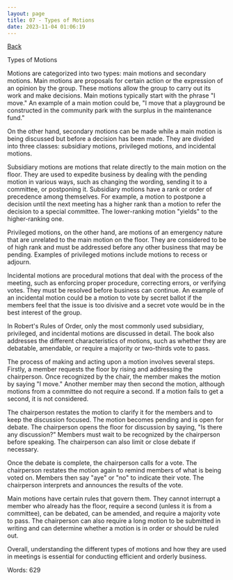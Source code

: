 ```yaml
---
layout: page
title: 07 - Types of Motions
date: 2023-11-04 01:06:19
---
```


[Back](./)


Types of Motions

Motions are categorized into two types: main motions and secondary motions. Main motions are proposals for certain action or the expression of an opinion by the group. These motions allow the group to carry out its work and make decisions. Main motions typically start with the phrase "I move." An example of a main motion could be, "I move that a playground be constructed in the community park with the surplus in the maintenance fund."

On the other hand, secondary motions can be made while a main motion is being discussed but before a decision has been made. They are divided into three classes: subsidiary motions, privileged motions, and incidental motions.

Subsidiary motions are motions that relate directly to the main motion on the floor. They are used to expedite business by dealing with the pending motion in various ways, such as changing the wording, sending it to a committee, or postponing it. Subsidiary motions have a rank or order of precedence among themselves. For example, a motion to postpone a decision until the next meeting has a higher rank than a motion to refer the decision to a special committee. The lower-ranking motion "yields" to the higher-ranking one.

Privileged motions, on the other hand, are motions of an emergency nature that are unrelated to the main motion on the floor. They are considered to be of high rank and must be addressed before any other business that may be pending. Examples of privileged motions include motions to recess or adjourn.

Incidental motions are procedural motions that deal with the process of the meeting, such as enforcing proper procedure, correcting errors, or verifying votes. They must be resolved before business can continue. An example of an incidental motion could be a motion to vote by secret ballot if the members feel that the issue is too divisive and a secret vote would be in the best interest of the group.

In Robert's Rules of Order, only the most commonly used subsidiary, privileged, and incidental motions are discussed in detail. The book also addresses the different characteristics of motions, such as whether they are debatable, amendable, or require a majority or two-thirds vote to pass.

The process of making and acting upon a motion involves several steps. Firstly, a member requests the floor by rising and addressing the chairperson. Once recognized by the chair, the member makes the motion by saying "I move." Another member may then second the motion, although motions from a committee do not require a second. If a motion fails to get a second, it is not considered. 

The chairperson restates the motion to clarify it for the members and to keep the discussion focused. The motion becomes pending and is open for debate. The chairperson opens the floor for discussion by saying, "Is there any discussion?" Members must wait to be recognized by the chairperson before speaking. The chairperson can also limit or close debate if necessary.

Once the debate is complete, the chairperson calls for a vote. The chairperson restates the motion again to remind members of what is being voted on. Members then say "aye" or "no" to indicate their vote. The chairperson interprets and announces the results of the vote.

Main motions have certain rules that govern them. They cannot interrupt a member who already has the floor, require a second (unless it is from a committee), can be debated, can be amended, and require a majority vote to pass. The chairperson can also require a long motion to be submitted in writing and can determine whether a motion is in order or should be ruled out.

Overall, understanding the different types of motions and how they are used in meetings is essential for conducting efficient and orderly business.

Words: 629